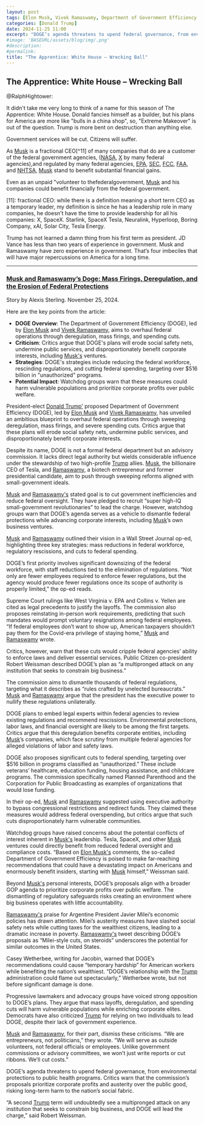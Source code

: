 ```yaml
---
layout: post
tags: [Elon Musk, Vivek Ramaswamy, Department of Government Efficiency (DOGE), federal agencies, government service]
categories: [Donald Trump]
date: 2024-11-25 11:00
excerpt: "DOGE’s agenda threatens to upend federal governance, from environmental protections to public health programs. Critics warn that the commission’s proposals prioritize corporate profits and austerity over the public good, risking long-term harm to the nation’s social fabric. Based on Elon Musk’s comments, the so-called Department of Government Efficiency is poised to make far-reaching recommendations that could have a devastating impact on Americans and enormously benefit insiders, starting with Musk himself."
#image: 'BASEURL/assets/blog/img/.png'
#description:
#permalink:
title: "The Apprentice: White House – Wrecking Ball"
---
```




## The Apprentice: White House – Wrecking Ball

@RalphHightower:

It didn't take me very long to think of a name for this season of The Apprentice: White House. Donald fancies himself as a builder, but his plans for America are more like "bulls in a china shop", so, "Extreme Makeover" is out of the question. Trump is more bent on destruction than anything else. 

Government services will be cut. Citizens will suffer.

As [Musk](https://x.com/elonmusk) is a fractional CEO[^11] of many companies that do are a customer of the federal government agencies, ([NASA](https://www.nasa.gov), [X](https://x.com/) by many federal agencies),and regulated by many federal agencies, [EPA](https:www.epa.gov), [SEC](https://www.sec.gov/), [FCC](https://www.fcc.gov/), [FAA](https://www.faa.gov/), and [NHTSA](www.nhtsa.gov/), [Musk](https://x.com/elonmusk) stand to benefit substantial financial gains. 

Even as an unpaid "volunteer to thefederalgovernment,  [Musk](https://x.com/elonmusk) and his companies could benefit financially from the federal government. 

[11]: fractional CEO: while there is a definition meaning a short term CEO as a temporary leader, my definition is since he has a leadership role in many companies, he doesn't have the time to provide leadership for all his companies: X, SpaceX. Starlink, SpaceX  Tesla, Neuralink, Hyperloop, Boring Company, xAI, Solar City, Tesla Energy.

Trump has not learned a damn thing from his first term as president. JD Vance has less than two years of experience in government. Musk and Ramaswamy have zero experience in government. That’s four imbeciles that will have major repercussions on America for a long time.

----

### [Musk and Ramaswamy’s Doge: Mass Firings, Deregulation, and the Erosion of Federal Protections](https://znetwork.org/znetarticle/musk-and-ramaswamys-doge-mass-firings-deregulation-and-the-erosion-of-federal-protections/?)

Story by Alexis Sterling. November 25, 2024.

Here are the key points from the article:

- **DOGE Overview**: The Department of Government Efficiency (DOGE), led by [Elon Musk](https://x.com/elonmusk) and [Vivek Ramaswamy](https://x.com/vivekgramaswamy), aims to overhaul federal operations through deregulation, mass firings, and spending cuts.
- **Criticism**: Critics argue that DOGE's plans will erode social safety nets, undermine public services, and disproportionately benefit corporate interests, including [Musk's](https://x.com/elonmusk) ventures.
- **Strategies**: DOGE's strategies include reducing the federal workforce, rescinding regulations, and cutting federal spending, targeting over $516 billion in "unauthorized" programs.
- **Potential Impact**: Watchdog groups warn that these measures could harm vulnerable populations and prioritize corporate profits over public welfare.

President-elect [Donald Trump'](https://x.com/realdonaldtrump) proposed Department of Government Efficiency (DOGE), led by [Elon Musk](https://x.com/elonmusk) and [Vivek Ramaswamy](https://x.com/vivekgramaswamy), has unveiled an ambitious blueprint to overhaul federal operations through sweeping deregulation, mass firings, and severe spending cuts. Critics argue that these plans will erode social safety nets, undermine public services, and disproportionately benefit corporate interests.

Despite its name, DOGE is not a formal federal department but an advisory commission. It lacks direct legal authority but wields considerable influence under the stewardship of two high-profile [Trump](https://x.com/realdonaldtrump) allies. [Musk](https://x.com/elonmusk), the billionaire CEO of Tesla, and [Ramaswamy](https://x.com/vivekgramaswamy), a biotech entrepreneur and former presidential candidate, aim to push through sweeping reforms aligned with small-government ideals.

[Musk](https://x.com/elonmusk) and [Ramaswamy's](https://x.com/vivekgramaswamy) stated goal is to cut government inefficiencies and reduce federal oversight. They have pledged to recruit “super high-IQ small-government revolutionaries” to lead the charge. However, watchdog groups warn that DOGE’s agenda serves as a vehicle to dismantle federal protections while advancing corporate interests, including [Musk](https://x.com/elonmusk)’s own business ventures.

[Musk](https://x.com/elonmusk) and [Ramaswamy](https://x.com/vivekgramaswamy) outlined their vision in a Wall Street Journal op-ed, highlighting three key strategies: mass reductions in federal workforce, regulatory rescissions, and cuts to federal spending.

DOGE’s first priority involves significant downsizing of the federal workforce, with staff reductions tied to the elimination of regulations. “Not only are fewer employees required to enforce fewer regulations, but the agency would produce fewer regulations once its scope of authority is properly limited,” the op-ed reads.

Supreme Court rulings like West Virginia v. EPA and Collins v. Yellen are cited as legal precedents to justify the layoffs. The commission also proposes reinstating in-person work requirements, predicting that such mandates would prompt voluntary resignations among federal employees. “If federal employees don’t want to show up, American taxpayers shouldn’t pay them for the Covid-era privilege of staying home,” [Musk](https://x.com/elonmusk) and [Ramaswamy](https://x.com/vivekgramaswamy) wrote.

Critics, however, warn that these cuts would cripple federal agencies’ ability to enforce laws and deliver essential services. Public Citizen co-president Robert Weissman described DOGE’s plan as “a multipronged attack on any institution that seeks to constrain big business.”

The commission aims to dismantle thousands of federal regulations, targeting what it describes as “rules crafted by unelected bureaucrats.” [Musk](https://x.com/elonmusk) and [Ramaswamy](https://x.com/vivekgramaswamy) argue that the president has the executive power to nullify these regulations unilaterally.

DOGE plans to embed legal experts within federal agencies to review existing regulations and recommend rescissions. Environmental protections, labor laws, and financial oversight are likely to be among the first targets. Critics argue that this deregulation benefits corporate entities, including [Musk](https://x.com/elonmusk)’s companies, which face scrutiny from multiple federal agencies for alleged violations of labor and safety laws.

DOGE also proposes significant cuts to federal spending, targeting over $516 billion in programs classified as “unauthorized.” These include veterans’ healthcare, education funding, housing assistance, and childcare programs. The commission specifically named Planned Parenthood and the Corporation for Public Broadcasting as examples of organizations that would lose funding.

In their op-ed, [Musk](https://x.com/elonmusk) and [Ramaswamy](https://x.com/vivekgramaswamy) suggested using executive authority to bypass congressional restrictions and redirect funds. They claimed these measures would address federal overspending, but critics argue that such cuts disproportionately harm vulnerable communities.

Watchdog groups have raised concerns about the potential conflicts of interest inherent in [Musk's](https://x.com/elonmusk) leadership. Tesla, SpaceX, and other [Musk](https://x.com/elonmusk) ventures could directly benefit from reduced federal oversight and compliance costs. “Based on [Elon Musk's](https://x.com/elonmusk) comments, the so-called Department of Government Efficiency is poised to make far-reaching recommendations that could have a devastating impact on Americans and enormously benefit insiders, starting with [Musk](https://x.com/elonmusk) himself,” Weissman said.

Beyond [Musk's](https://x.com/elonmusk) personal interests, DOGE’s proposals align with a broader GOP agenda to prioritize corporate profits over public welfare. The dismantling of regulatory safeguards risks creating an environment where big business operates with little accountability.

[Ramaswamy's](https://x.com/vivekgramaswamy) praise for Argentine President Javier Milei’s economic policies has drawn attention. Milei’s austerity measures have slashed social safety nets while cutting taxes for the wealthiest citizens, leading to a dramatic increase in poverty. [Ramaswamy's](https://x.com/vivekgramaswamy) tweet describing DOGE’s proposals as “Milei-style cuts, on steroids” underscores the potential for similar outcomes in the United States.

Casey Wetherbee, writing for Jacobin, warned that DOGE’s recommendations could cause “temporary hardship” for American workers while benefiting the nation’s wealthiest. “DOGE’s relationship with the [Trump](https://x.com/realdonaldtrump) administration could flame out spectacularly,” Wetherbee wrote, but not before significant damage is done.

Progressive lawmakers and advocacy groups have voiced strong opposition to DOGE’s plans. They argue that mass layoffs, deregulation, and spending cuts will harm vulnerable populations while enriching corporate elites. Democrats have also criticized [Trump](https://x.com/realdonaldtrump) for relying on two individuals to lead DOGE, despite their lack of government experience.

[Musk](https://x.com/elonmusk) and [Ramaswamy](https://x.com/vivekgramaswamy), for their part, dismiss these criticisms. “We are entrepreneurs, not politicians,” they wrote. “We will serve as outside volunteers, not federal officials or employees. Unlike government commissions or advisory committees, we won’t just write reports or cut ribbons. We’ll cut costs.”

DOGE’s agenda threatens to upend federal governance, from environmental protections to public health programs. Critics warn that the commission’s proposals prioritize corporate profits and austerity over the public good, risking long-term harm to the nation’s social fabric.

“A second [Trump](https://x.com/realdonaldtrump) term will undoubtedly see a multipronged attack on any institution that seeks to constrain big business, and DOGE will lead the charge,” said Robert Weissman.
